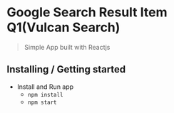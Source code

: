 # Google Search Result Item Q1(Vulcan Search)
> Simple App built with Reactjs

## Installing / Getting started

* Install and Run app
    - `npm install`
    - `npm start`
